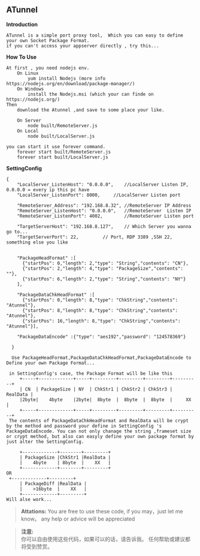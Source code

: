 ## ATunnel

**Introduction**
	
	ATunnel is a simple port proxy tool,  Which you can easy to define your own Socket Package Format. 
	if you can't access your appserver directly , try this...
		
**How To Use**
		
	At first , you need nodejs env.
		On Linux 
			yum install Nodejs (more info https://nodejs.org/en/download/package-manager/)
		On Windows 
			install the Nodejs.msi (which your can finde on https://nodejs.org/)
	Then
		download the Atunnel ,and save to some place your like.
		
		On Server
			node built/RemoteServer.js
		On Local
			node built/LocalServer.js
	
	you can start it use forever command.
		forever start built/RemoteServer.js
		forever start built/LocalServer.js
	

**SettingConfig**

	{
	    "LocalServer_ListenHost": "0.0.0.0",	//LocalServer Listen IP, 0.0.0.0 = every ip this pc have	
	    "LocalServer_ListenPort": 8000,		//LocalServer Listen port	

	    "RemoteServer_Address": "192.168.8.32",	//RemoteServer IP Address
	    "RemoteServer_ListenHost": "0.0.0.0",	//RemoteServer  Listen IP
	    "RemoteServer_ListenPort": 4002,		//RemoteServer Listen port

	    "TargetServerHost": "192.168.8.127",	// Which Server you wanna go to...
	    "TargetServerPort": 22,			// Port, RDP 3389 ,SSH 22, something else you like


	    "PackageHeadFormat" :[
	      {"startPos": 0,"length": 2,"type": "String","contents": "CN"},
	      {"startPos": 2,"length": 4,"type": "PackageSize","contents": ""},     
	      {"startPos": 6,"length": 2,"type": "String","contents": "NY"}        
	    ],

	    "PackageDataChkHeadFormat" :[
	      {"startPos": 0,"length": 8,"type": "ChkString","contents": "Atunnel"},
	      {"startPos": 8,"length": 8,"type": "ChkString","contents": "Atunnel"},
	      {"startPos": 16,"length": 8,"type": "ChkString","contents": "Atunnel"}],

	    "PackageDataEncode" :{"type": "aes192","password": "124578369"}

	  }
	  
	  Use PackageHeadFormat,PackageDataChkHeadFormat,PackageDataEncode to Define your own Package Format...
	  
	 in SettingConfig's case, the Package Format will be like this
         +-----+-------------+-----+---------+---------+---------+----------+
         | CN  | PackageSize | NY  | ChkStr1 | ChkStr2 | ChkStr3 | RealData |
         |2byte|    4byte    |2byte|  8byte  |  8byte  |  8byte  |     XX   |
         +-----+-------------+-----+---------+---------+---------+----------+
	 The contents of PackageDataChkHeadFormat and RealData will be crypt by the method and password your define in SettingConfig 's PackageDataEncode. You can not only chanage the string ,frameset size or crypt method, but also can easyly define your own package format by just alter the SettingConfig.
	 
         +-------------+--------+---------+
         | PackageSize |ChkStr1 |RealData |
         |    4byte    | 8byte  |    XX   |	   
         +-------------+--------+---------+
	OR
	 +-------------+---------+
         | PackageDiff |RealData |
         |    >16byte  |    XX   |		 
         +-------------+---------+
	Will alse work...
	

>**Attations:** 
	You are free to use these code, if you may，just let me know。
	any help or advice will be appreciated
  
>**注意:** 	
	你可以自由使用这些代码，如果可以的话，请告诉我。
	任何帮助或建议都将受到赞赏。
